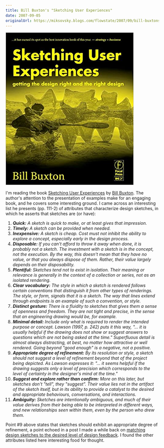 ```yaml
---
title: Bill Buxton's "Sketching User Experiences"
date: 2007-09-05
originalUrl: https://miksovsky.blogs.com/flowstate/2007/09/bill-buxtons-sk.html
---
```


<p>
  <img src="/images/flowstate/Sketching User Experiences.jpg" />
</p>
<p>
  I'm reading the book
  <a
    href="http://www.amazon.com/gp/product/0123740371?ie=UTF8&amp;tag=httpmiksovskb-20&amp;linkCode=as2&amp;camp=1789&amp;creative=9325&amp;creativeASIN=0123740371"
    >Sketching User Experiences</a
  >
  by <a href="http://www.billbuxton.com/">Bill Buxton</a>. The author's
  attention to the presentation of examples make for an engaging book, and he
  covers some interesting ground. I came across an interesting list he presents
  (pp. 111-2) of attributes that characterize design sketches, in which he
  asserts that sketches are (or have):
</p>

<ol>
  <li>
    <em
      ><strong>Quick:</strong> A sketch is quick to make, or at least gives that
      impression.</em
    >
  </li>

  <li>
    <em><strong>Timely:</strong> A sketch can be provided when needed.</em>
  </li>

  <li>
    <em
      ><strong>Inexpensive:</strong> A sketch is cheap. Cost must not inhibit
      the ability to explore a concept, especially early in the design
      process.</em
    >
  </li>

  <li>
    <em
      ><strong>Disposable:</strong> If you can't afford to throw it away when
      done, it is probably not a sketch. The investment with a sketch is in the
      concept, not the execution. By the way, this doesn't mean that they have
      no value, or that you always dispose of them. Rather, their value largely
      depends on their disposability.</em
    >
  </li>

  <li>
    <em
      ><strong>Plentiful:</strong> Sketches tend not to exist in isolation.
      Their meaning or relevance is generally in the context of a collection or
      series, not as an isolated rendering.</em
    >
  </li>

  <li>
    <em
      ><strong>Clear vocabulary:</strong> The style in which a sketch is
      rendered follows certain conventions that distinguish it from other types
      of renderings. The style, or form, signals that it is a sketch. The way
      that lines extend through endpoints is an example of such a convention, or
      style.</em
    >
  </li>

  <li>
    <em
      ><strong>Distinct gesture:</strong> There is a fluidity to sketches that
      gives them a sense of openness and freedom. They are not tight and
      precise, in the sense that an engineering drawing would be, for
      example.</em
    >
  </li>

  <li>
    <em
      ><strong>Minimal detail:</strong> Include only what is required to render
      the intended purpose or concept. Lawson (1997, p. 242) puts it this way,
      &quot;... it is usually helpful if the drawing does not show or suggest
      answers to questions which are not being asked at the time.&quot;
      Superfluous detail is almost always distracting, at best, no matter how
      attractive or well rendered. Going beyond &quot;good enough&quot; is a
      negative, not a positive.</em
    >
  </li>

  <li>
    <em
      ><strong>Appropriate degree of refinement:</strong> By its resolution or
      style, a sketch should not suggest a level of refinement beyond that of
      the project being depicted. As Lawson expresses it: &quot;... it seems
      helpful if the drawing suggests only a level of precision which
      corresponds to the level of certainty in the designer's mind at the
      time.&quot;</em
    >
  </li>

  <li>
    <em
      ><strong>Suggest and explore rather than confirm:</strong> More on this
      later, but sketches don't &quot;tell&quot;, they &quot;suggest&quot;.
      Their value lies not in the artifact of the sketch itself, but in its
      ability to provide a catalyst to the desired and appropriate behaviours,
      conversations, and interactions.</em
    >
  </li>

  <li>
    <em
      ><strong>Ambiguity:</strong> Sketches are intentionally ambiguous, and
      much of their value derives from their being able to be interpreted in
      different ways, and new relationships seen within them, even by the person
      who drew them.</em
    >
  </li>
</ol>

<p>
  Point #9 above states that sketches should exhibit an appropriate degree of
  refinement, a point echoed in a post I made a while back on
  <a
    href="/posts/2006/10-26-matching-design-sketches-to-the-desired-level-of-design-feedback.html"
    >matching design sketches to the desired level of design feedback</a
  >. I found the other attributes listed here interesting food for thought.
</p>
